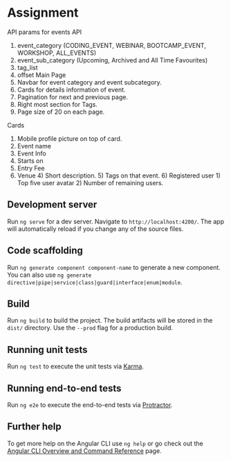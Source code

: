 # Assignment

API params for events API
1)	event_category (CODING_EVENT, WEBINAR, BOOTCAMP_EVENT, WORKSHOP, ALL_EVENTS)
2)	event_sub_category (Upcoming, Archived and All Time Favourites)
3)	tag_list
4)	offset 
Main Page
1)	Navbar for event category and event subcategory.
2)	Cards for details information of event.
3)	Pagination for next and previous page.
4)	Right most section for Tags.
5)	Page size of 20 on each page.

Cards
1)	Mobile profile picture on top of card.
2)	Event name
3)	Event Info
1) Starts on
2) Entry Fee
3) Venue
     4) Short description.
     5) Tags on that event.
     6) Registered user
                           1) Top five user avatar
		2) Number of remaining users.

## Development server

Run `ng serve` for a dev server. Navigate to `http://localhost:4200/`. The app will automatically reload if you change any of the source files.

## Code scaffolding

Run `ng generate component component-name` to generate a new component. You can also use `ng generate directive|pipe|service|class|guard|interface|enum|module`.

## Build

Run `ng build` to build the project. The build artifacts will be stored in the `dist/` directory. Use the `--prod` flag for a production build.

## Running unit tests

Run `ng test` to execute the unit tests via [Karma](https://karma-runner.github.io).

## Running end-to-end tests

Run `ng e2e` to execute the end-to-end tests via [Protractor](http://www.protractortest.org/).

## Further help

To get more help on the Angular CLI use `ng help` or go check out the [Angular CLI Overview and Command Reference](https://angular.io/cli) page.
